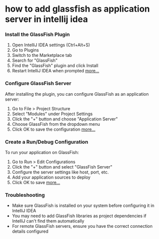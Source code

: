 # how to add glassfish as application server in intellij idea

### Install the GlassFish Plugin

1.  Open IntelliJ IDEA settings (Ctrl+Alt+S)
2.  Go to Plugins
3.  Switch to the Marketplace tab
4.  Search for "GlassFish"
5.  Find the "GlassFish" plugin and click Install
6.  Restart IntelliJ IDEA when prompted [more...](https://www.jetbrains.com/help/idea/run-debug-configuration-glassfish-server.html)

### Configure GlassFish Server

After installing the plugin, you can configure GlassFish as an application server:

1.  Go to File > Project Structure
2.  Select "Modules" under Project Settings
3.  Click the "+" button and choose "Application Server"
4.  Choose GlassFish from the dropdown menu
5.  Click OK to save the configuration [more...](https://www.jetbrains.com/help/idea/run-debug-configuration-glassfish-server.html)

### Create a Run/Debug Configuration

To run your application on GlassFish:

1.  Go to Run > Edit Configurations
2.  Click the "+" button and select "GlassFish Server"
3.  Configure the server settings like host, port, etc.
4.  Add your application sources to deploy
5.  Click OK to save [more...](https://www.jetbrains.com/help/idea/run-debug-configuration-glassfish-server.html)

### Troubleshooting

- Make sure GlassFish is installed on your system before configuring it in IntelliJ IDEA
- You may need to add GlassFish libraries as project dependencies if IntelliJ can't find them automatically
- For remote GlassFish servers, ensure you have the correct connection details configured
